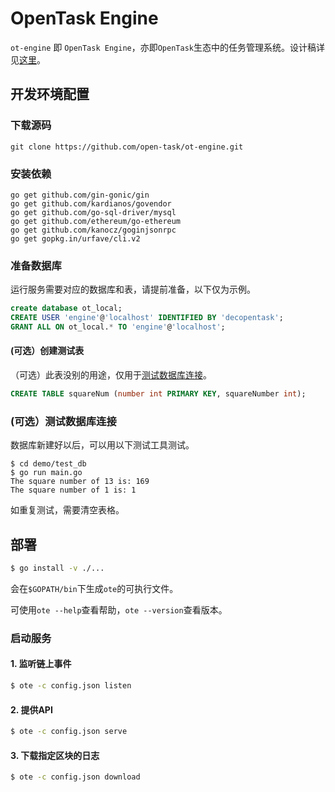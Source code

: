 # OpenTask Engine

`ot-engine` 即 `OpenTask Engine`，亦即`OpenTask`生态中的任务管理系统。设计稿详见[这里](https://dececo.github.io/docs/mission_system/design.html)。

## 开发环境配置

### 下载源码

```
git clone https://github.com/open-task/ot-engine.git
```

### 安装依赖

```
go get github.com/gin-gonic/gin
go get github.com/kardianos/govendor
go get github.com/go-sql-driver/mysql
go get github.com/ethereum/go-ethereum
go get github.com/kanocz/goginjsonrpc
go get gopkg.in/urfave/cli.v2
```

### 准备数据库

运行服务需要对应的数据库和表，请提前准备，以下仅为示例。

```sql
create database ot_local;
CREATE USER 'engine'@'localhost' IDENTIFIED BY 'decopentask';
GRANT ALL ON ot_local.* TO 'engine'@'localhost';
```

#### (可选）创建测试表

（可选）此表没别的用途，仅用于[测试数据库连接](#测试数据库连接)。
```sql
CREATE TABLE squareNum (number int PRIMARY KEY, squareNumber int);
```

### (可选）测试数据库连接

数据库新建好以后，可以用以下测试工具测试。

```
$ cd demo/test_db
$ go run main.go
The square number of 13 is: 169
The square number of 1 is: 1
```

如重复测试，需要清空表格。

## 部署

```bash
$ go install -v ./...
```

会在`$GOPATH/bin`下生成`ote`的可执行文件。

可使用`ote --help`查看帮助，`ote --version`查看版本。

### 启动服务

#### 1. 监听链上事件

```bash
$ ote -c config.json listen
```

#### 2. 提供API

```bash
$ ote -c config.json serve
```

#### 3. 下载指定区块的日志

```bash
$ ote -c config.json download
```

